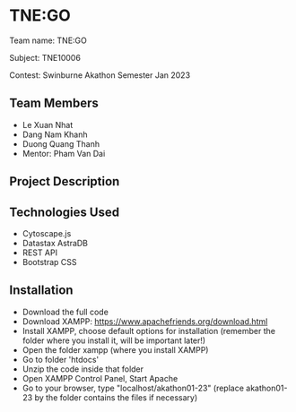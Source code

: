 # TNE:GO

Team name: TNE:GO

Subject: TNE10006

Contest: Swinburne Akathon Semester Jan 2023

## Team Members
- Le Xuan Nhat
- Dang Nam Khanh
- Duong Quang Thanh
- Mentor: Pham Van Dai

## Project Description

<Description here>

## Technologies Used
- Cytoscape.js
- Datastax AstraDB
- REST API
- Bootstrap CSS

## Installation

- Download the full code
- Download XAMPP: https://www.apachefriends.org/download.html
- Install XAMPP, choose default options for installation (remember the folder where you install it, will be important later!)
- Open the folder xampp (where you install XAMPP)
- Go to folder 'htdocs'
- Unzip the code inside that folder
- Open XAMPP Control Panel, Start Apache
- Go to your browser, type "localhost/akathon01-23" (replace akathon01-23 by the folder contains the files if necessary)


